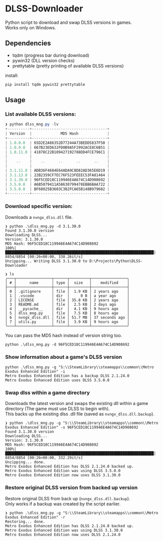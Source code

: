 # DLSS-Downloader
Python script to download and swap DLSS versions in games.  
Works only on Windows.

## Dependencies
* tqdm (progress bar during download)
* pywin32 (DLL version checks)
* prettytable (pretty printing of available DLSS versions)

install:
```python
pip install tqdm pywin32 prettytable
```

## Usage
### List available DLSS versions:
```powershell
❯ python dlss_mng.py -lv
+----------+----------------------------------+
| Version  |             MD5 Hash             |
+----------+----------------------------------+
| 1.0.0.0  | 65D2E2A86352D77244A73BEDD5837F50 |
| 1.0.9.0  | 667B23ED632FD0B9A5F2992ACE8C6B51 |
| 1.0.11.0 | 41878C22B109427192788DD4FCE796C1 |
|          |                                  |
|    ..    |    ..      ..      ..      ..    |
|          |                                  |
| 3.1.11.0 | ADB36F4684E64ADA9C8D82AD365E6D19 |
| 3.1.13.0 | 22B2359CF7EC76F523FEEEC53FA81464 |
| 3.1.30.0 | 96F5CED18C119946E4A674C14D908692 |
| 3.5.0.0  | A6B5079411A58630799478EBB6BAA722 |
| 3.5.0.0  | BF68025B3603C382FCA65B148B979682 |
+----------+----------------------------------+
```

### Download specific version:
Downloads a `nvngx_dlss.dll` file. 
```
❯ python .\dlss_mng.py -d 3.1.30.0
Found 3.1.30.0 version
Downloading DLSS...
Version: 3.1.30.0
MD5 Hash: 96F5CED18C119946E4A674C14D908692
100%|███████████████████████████████████████████████████████████████████| 8854/8854 [00:26<00:00, 338.26it/s]
Unzipping... Writing DLSS 3.1.30.0 to D:\Projects\Python\DLSS-Downloader

❯ ls
╭───┬────────────────┬──────┬─────────┬────────────────╮
│ # │      name      │ type │  size   │    modified    │
├───┼────────────────┼──────┼─────────┼────────────────┤
│ 0 │ .gitignore     │ file │  1.9 KB │ 2 years ago    │
│ 1 │ .vscode        │ dir  │     0 B │ a year ago     │
│ 2 │ LICENSE        │ file │ 35.8 KB │ 2 years ago    │
│ 3 │ README.md      │ file │  2.5 KB │ 2 days ago     │
│ 4 │ __pycache__    │ dir  │  4.1 KB │ 9 hours ago    │
│ 5 │ dlss_mng.py    │ file │  7.5 KB │ 8 hours ago    │
│ 6 │ nvngx_dlss.dll │ file │ 51.7 MB │ 37 seconds ago │
│ 7 │ utils.py       │ file │  3.9 KB │ 9 hours ago    │
╰───┴────────────────┴──────┴─────────┴────────────────╯
```

You can pass the MD5 hash instead of version string too.
```
python .\dlss_mng.py -d 96F5CED18C119946E4A674C14D908692
```

### Show information about a game's DLSS version
```
python .\dlss_mng.py -g "S:\\SteamLibrary\\steamapps\\common\\Metro Exodus Enhanced Edition" -i
Metro Exodus Enhanced Edition has a backup DLSS 2.1.24.0
Metro Exodus Enhanced Edition uses DLSS 3.5.0.0
```

### Swap dlss within a game directory
Downloads the latest version and swaps the existing dll within a game directory
(The game must use DLSS to begin with).  
This backs up the existing dlss .dll file (saved as `nvngx_dlss.dll.backup`).  

```
❯ python .\dlss_mng.py -g "S:\\SteamLibrary\\steamapps\\common\\Metro Exodus Enhanced Edition" -s 96F5CED18C119946E4A674C14D908692
Found 3.1.30.0 version
Downloading DLSS...
Version: 3.1.30.0
MD5 Hash: 96F5CED18C119946E4A674C14D908692
100%|███████████████████████████████████████████████████████████████████| 8854/8854 [00:26<00:00, 332.29it/s]
Unzipping... done.
Metro Exodus Enhanced Edition has DLSS 2.1.24.0 backed up.
Metro Exodus Enhanced Edition was using DLSS 3.5.0.0
Metro Exodus Enhanced Edition now uses DLSS 3.1.30.0
```

### Restore original DLSS version from backed up version
Restore original DLSS from back up (`nvngx_dlss.dll.backup`).  
Only works if a backup was created by the script earlier.
```
❯ python .\dlss_mng.py -g "S:\\SteamLibrary\\steamapps\\common\\Metro Exodus Enhanced Edition" -r
Restoring... done.
Metro Exodus Enhanced Edition has DLSS 2.1.24.0 backed up.
Metro Exodus Enhanced Edition was using DLSS 3.1.30.0
Metro Exodus Enhanced Edition now uses DLSS 2.1.24.0
```
